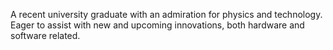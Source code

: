 A recent university graduate with an admiration for physics and technology. Eager to assist with new and upcoming innovations, both hardware and software related.
